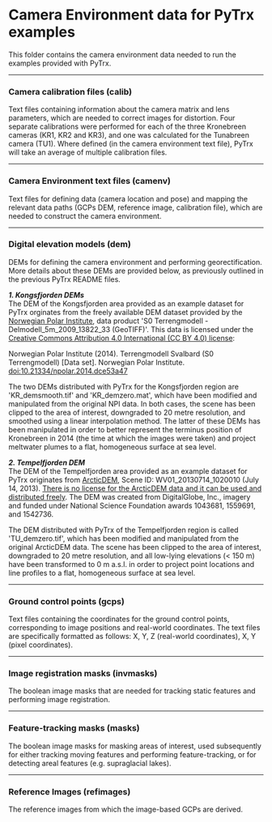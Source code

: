 # Camera Environment data for PyTrx examples
This folder contains the camera environment data needed to run the examples provided with PyTrx. <br>

<hr>

<h3>Camera calibration files (calib)</h3>
Text files containing information about the camera matrix and lens parameters, which are needed to correct images for distortion. Four separate calibrations were performed for each of the three Kronebreen cameras (KR1, KR2 and KR3), and one was calculated for the Tunabreen camera (TU1). Where defined (in the camera environment text file), PyTrx will take an average of multiple calibration files. 

<hr>

<h3>Camera Environment text files (camenv)</h3>
Text files for defining data (camera location and pose) and mapping the relevant data paths (GCPs DEM, reference image, calibration file), which are needed to construct the camera environment. 

<hr>

<h3>Digital elevation models (dem)</h3>
DEMs for defining the camera environment and performing georectification. More details about these DEMs are provided below, as previously outlined in the previous PyTrx README files. <br>

<b>*1. Kongsfjorden DEMs*</b><br>
The DEM of the Kongsfjorden area provided as an example dataset for PyTrx orginates from the freely available DEM dataset provided by the <a href="https://geodata.npolar.no/">Norwegian Polar Institute</a>, data product 'S0 Terrengmodell - Delmodell_5m_2009_13822_33 (GeoTIFF)'. This data is licensed under the <a href="https://creativecommons.org/licenses/by/4.0/">Creative Commons Attribution 4.0 International (CC BY 4.0) license</a>:<br>

Norwegian Polar Institute (2014). Terrengmodell Svalbard (S0 Terrengmodell) [Data set]. Norwegian Polar Institute. <a href="https://doi.org/10.21334/npolar.2014.dce53a47">doi:10.21334/npolar.2014.dce53a47</a><br>

The two DEMs distributed with PyTrx for the Kongsfjorden region are 'KR_demsmooth.tif' and 'KR_demzero.mat', which have been modified and manipulated from the original NPI data. In both cases, the scene has been clipped to the area of interest, downgraded to 20 metre resolution, and smoothed using a linear interpolation method. The latter of these DEMs has been manipulated in order to better represent the terminus position of Kronebreen in 2014 (the time at which the images were taken) and project meltwater plumes to a flat, homogeneous surface at sea level. <br>

<b>*2. Tempelfjorden DEM*</b><br>
The DEM of the Tempelfjorden area provided as an example dataset for PyTrx originates from <a href="https://www.pgc.umn.edu/data/arcticdem/">ArcticDEM</a>, Scene ID: WV01_20130714_1020010 (July 14, 2013). <a href="https://www.pgc.umn.edu/guides/arcticdem/additional-information/">There is no license for the ArcticDEM data and it can be used and distributed freely</a>. The DEM was created from DigitalGlobe, Inc., imagery and funded under National Science Foundation awards 1043681, 1559691, and 1542736. <br>

The DEM distributed with PyTrx of the Tempelfjorden region is called 'TU_demzero.tif', which has been modified and manipulated from the original ArcticDEM data. The scene has been clipped to the area of interest, downgraded to 20 metre resolution, and all low-lying elevations (< 150 m) have been transformed to 0 m a.s.l. in order to project point locations and line profiles to a flat, homogeneous surface at sea level. 

<hr>

<h3>Ground control points (gcps)</h3>
Text files containing the coordinates for the ground control points, corresponding to image positions and real-world coordinates. The text files are  specifically formatted as follows: X, Y, Z (real-world coordinates), X, Y (pixel coordinates).

<hr>

<h3>Image registration masks (invmasks)</h3>
The boolean image masks that are needed for tracking static features and performing image registration. <br>

<hr>

<h3>Feature-tracking masks (masks)</h3>
The boolean image masks for masking areas of interest, used subsequently for either tracking moving features and performing feature-tracking, or for detecting areal features (e.g. supraglacial lakes).

<hr>

<h3>Reference Images (refimages)</h3>
The reference images from which the image-based GCPs are derived. <br>

